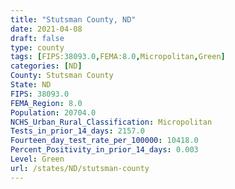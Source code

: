 ```yaml
---
title: "Stutsman County, ND"
date: 2021-04-08
draft: false
type: county
tags: [FIPS:38093.0,FEMA:8.0,Micropolitan,Green]
categories: [ND]
County: Stutsman County
State: ND
FIPS: 38093.0
FEMA_Region: 8.0
Population: 20704.0
NCHS_Urban_Rural_Classification: Micropolitan
Tests_in_prior_14_days: 2157.0
Fourteen_day_test_rate_per_100000: 10418.0
Percent_Positivity_in_prior_14_days: 0.003
Level: Green
url: /states/ND/stutsman-county
---
```



